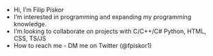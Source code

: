 -  Hi, I’m Filip Piskor
-  I’m interested in programming and expanding my programming knowledge. 
-  I’m looking to collaborate on projects with C/C++/C# Python, HTML, CSS, TS/JS
- How to reach me - DM me on Twitter (@fpiskor1)


